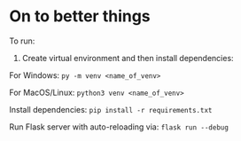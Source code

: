 # On to better things

To run:

1. Create virtual environment and then install dependencies:

For Windows:
`py -m venv <name_of_venv>`

For MacOS/Linux:
`python3 venv <name_of_venv>`

Install dependencies:
`pip install -r requirements.txt`

Run Flask server with auto-reloading via:
`flask run --debug`
